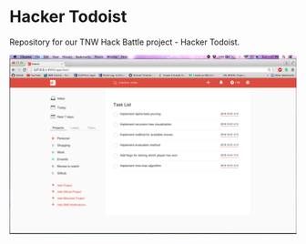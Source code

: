 # Hacker Todoist

Repository for our TNW Hack Battle project - Hacker Todoist. 

![Dashboard](hacker_todoist.png)

